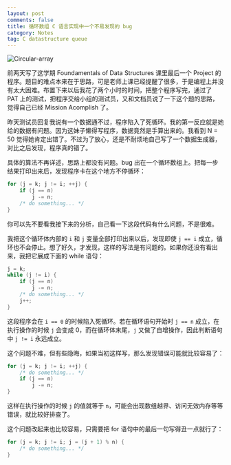```yaml
---
layout: post
comments: false
title: 循环数组 C 语言实现中一个不易发现的 bug
category: Notes
tag: C datastructure queue
---
```


![Circular-array](http://code.mforever78.com/images/circular-array.png "Circular Array")

前两天写了这学期 Foundamentals of Data Structures 课里最后一个 Project 的程序。题目的难点本来在于思路，可是老师上课已经提醒了很多，于是编程上并没有太大困难。布置下来以后我花了两个小时的时间，把整个程序写完，通过了 PAT 上的测试，把程序交给小组的测试员，又和文档员说了一下这个题的思路，觉得自己已经 Mission Acomplish 了。

昨天测试员回复我说有一个数据通不过，程序陷入了死循环。我的第一反应就是她给的数据有问题。因为这妹子懒得写程序，数据竟然是手算出来的。我看到 N = 50 觉得她肯定出错了。不过为了放心，还是不耐烦地自己写了一个数据生成器，对比之后发现，程序真的错了。

具体的算法不再详述，思路上都没有问题。bug 出在一个循环数组上。把每一步结果打印出来后，发现程序卡在这个地方不停循环：

``` c
for (j = k; j != i; ++j) {
	if (j == n)
		j -= n;
	/* do something... */
}
```

你可以先不要看我接下来的分析，自己看一下这段代码有什么问题，不是很难。

我把这个循环体内部的 `i` 和 `j` 变量全部打印出来以后，发现即使 `j == i` 成立，循环也不会停止。想了好久，才发现，这样的写法是有问题的。如果你还没有看出来，我把它展成下面的 while 语句：

``` c
j = k;
while (j != i) {
	if (j == n)
		j -= n;
	/* do something... */
	j++;
}
```

这段程序会在 `i == 0` 的时候陷入死循环。若在循环语句开始时 `j == n` 成立，在执行操作的时候 `j` 会变成 0，而在循环体末尾，`j` 又做了自增操作，因此判断语句中 `j != i` 永远成立。

这个问题不难，但有些隐晦，如果当初这样写，那么发现错误可能就比较容易了：

``` c
for (j = k; j != i; ++j) {
	/* do something... */
	if (j == n)
		j -= n;
}
```

这样在执行操作的时候 `j` 的值就等于 `n`，可能会出现数组越界、访问无效内存等等错误，就比较好排查了。

这个问题改起来也比较容易，只需要把 for 语句中的最后一句写得丑一点就行了：

``` c
for (j = k; j != i; j = (j + 1) % n) {
	/* do something... */
}
```

